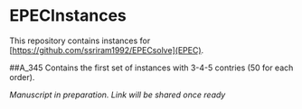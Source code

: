 # EPECInstances
This repository contains instances for [https://github.com/ssriram1992/EPECsolve](EPEC).

##A_345
Contains the first set of instances with 3-4-5 contries (50 for each order).

*Manuscript in preparation. Link will be shared once ready*
